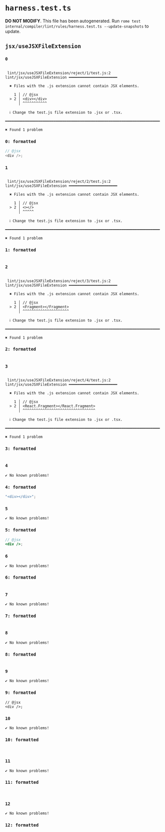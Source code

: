 # `harness.test.ts`

**DO NOT MODIFY**. This file has been autogenerated. Run `rome test internal/compiler/lint/rules/harness.test.ts --update-snapshots` to update.

## `jsx/useJSXFileExtension`

### `0`

```

 lint/jsx/useJSXFileExtension/reject/1/test.js:2 lint/jsx/useJSXFileExtension ━━━━━━━━━━━━━━━━━━━━━━

  ✖ Files with the .js extension cannot contain JSX elements.

    1 │ // @jsx
  > 2 │ <div></div>
      │ ^^^^^^^^^^^

  ℹ Change the test.js file extension to .jsx or .tsx.

━━━━━━━━━━━━━━━━━━━━━━━━━━━━━━━━━━━━━━━━━━━━━━━━━━━━━━━━━━━━━━━━━━━━━━━━━━━━━━━━━━━━━━━━━━━━━━━━━━━━

✖ Found 1 problem

```

### `0: formatted`

```js
// @jsx
<div />;

```

### `1`

```

 lint/jsx/useJSXFileExtension/reject/2/test.js:2 lint/jsx/useJSXFileExtension ━━━━━━━━━━━━━━━━━━━━━━

  ✖ Files with the .js extension cannot contain JSX elements.

    1 │ // @jsx
  > 2 │ <></>
      │ ^^^^^

  ℹ Change the test.js file extension to .jsx or .tsx.

━━━━━━━━━━━━━━━━━━━━━━━━━━━━━━━━━━━━━━━━━━━━━━━━━━━━━━━━━━━━━━━━━━━━━━━━━━━━━━━━━━━━━━━━━━━━━━━━━━━━

✖ Found 1 problem

```

### `1: formatted`

```js


```

### `2`

```

 lint/jsx/useJSXFileExtension/reject/3/test.js:2 lint/jsx/useJSXFileExtension ━━━━━━━━━━━━━━━━━━━━━━

  ✖ Files with the .js extension cannot contain JSX elements.

    1 │ // @jsx
  > 2 │ <Fragment></Fragment>
      │ ^^^^^^^^^^^^^^^^^^^^^

  ℹ Change the test.js file extension to .jsx or .tsx.

━━━━━━━━━━━━━━━━━━━━━━━━━━━━━━━━━━━━━━━━━━━━━━━━━━━━━━━━━━━━━━━━━━━━━━━━━━━━━━━━━━━━━━━━━━━━━━━━━━━━

✖ Found 1 problem

```

### `2: formatted`

```js


```

### `3`

```

 lint/jsx/useJSXFileExtension/reject/4/test.js:2 lint/jsx/useJSXFileExtension ━━━━━━━━━━━━━━━━━━━━━━

  ✖ Files with the .js extension cannot contain JSX elements.

    1 │ // @jsx
  > 2 │ <React.Fragment></React.Fragment>
      │ ^^^^^^^^^^^^^^^^^^^^^^^^^^^^^^^^^

  ℹ Change the test.js file extension to .jsx or .tsx.

━━━━━━━━━━━━━━━━━━━━━━━━━━━━━━━━━━━━━━━━━━━━━━━━━━━━━━━━━━━━━━━━━━━━━━━━━━━━━━━━━━━━━━━━━━━━━━━━━━━━

✖ Found 1 problem

```

### `3: formatted`

```js


```

### `4`

```
✔ No known problems!

```

### `4: formatted`

```js
"<div></div>";


```

### `5`

```
✔ No known problems!

```

### `5: formatted`

```jsx
// @jsx
<div />;

```

### `6`

```
✔ No known problems!

```

### `6: formatted`

```jsx


```

### `7`

```
✔ No known problems!

```

### `7: formatted`

```jsx


```

### `8`

```
✔ No known problems!

```

### `8: formatted`

```jsx


```

### `9`

```
✔ No known problems!

```

### `9: formatted`

```tsx
// @jsx
<div />;

```

### `10`

```
✔ No known problems!

```

### `10: formatted`

```tsx


```

### `11`

```
✔ No known problems!

```

### `11: formatted`

```tsx


```

### `12`

```
✔ No known problems!

```

### `12: formatted`

```tsx


```
